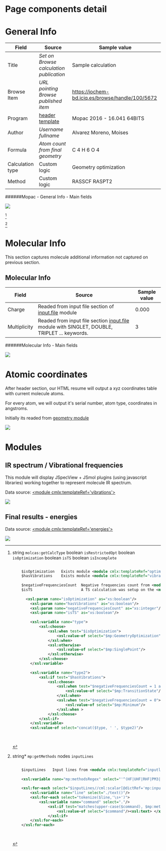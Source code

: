 # Page components detail

# General Info

| Field                                                                                                                 | Source                                                                                                               | Sample value                                                                                                                                                  |
|----|----|----|
| Title                                                                                                                 | *Set on Browse calculation publication*                                                                              | Sample calculation                                                                                                                                            |
| Browse Item                                                                                                           | *URL pointing Browse published item*                                                                                 | https://iochem-bd.iciq.es/browse/handle/100/5672                                                                                                              |
| Program                                                                                                               | [header template](/out/md/cml/mopac_log/header-d3e35088.md)                                                                                  | Mopac 2016 - 16.041 64BITS                                                                                                                                    |
| Author                                                                                                                | *Username fullname*                                                                                                  | Alvarez Moreno, Moises                                                                                                                                        |
| Formula                                                                                                               | *Atom count from final geometry*                                                                                     | C 4 H 6 O 4                                                                                                                                                   |
| Calculation type                                                                                                      | Custom logic                                                                                                         | Geometry optimization                                                                                                                                         |
| Method                                                                                                                | Custom logic                                                                                                         | RASSCF RASPT2                                                                                                                                                 |

######Mopac - General Info - Main fields

![](/imgs/MOPAC_header.png)

[^1]

[^2]

# Molecular Info

This section captures molecule additional information not captured on previous section.

## Molecular Info

| Field                                                                                                                              | Source                                                                                                                             | Sample value                                                                                                                       |
|----|----|----|
| Charge                                                                                                                             | Readed from input file section of [input.file](/out/md/cml/mopac_log/input.file-d3e35135.md) module                                                        | 0.000                                                                                                                              |
| Multiplicity                                                                                                                       | Readed from input file section [input.file](/out/md/cml/mopac_log/input.file-d3e35135.md) module with SINGLET, DOUBLE, TRIPLET ... keywords.               | 3                                                                                                                                  |

######Molecular Info - Main fields

![](/imgs/MOPAC_molecularinfo.png)

# Atomic coordinates

After header section, our HTML resume will output a xyz coordinates table with current molecule atoms.

For every atom, we will output it's serial number, atom type, coordinates in angstroms.

Initially its readed from [geometry module](/out/md/cml/mopac_log/geometry-d3e35338.md)

![](/imgs/MOPAC_geometry.png)

# Modules

## IR spectrum / Vibrational frequencies

This module will display JSpecView + JSmol plugins (using javascript libraries) working together to represent molecule IR spectrum.

Data source: [&lt;module cmlx:templateRef='vibrations'&gt;](/out/md/cml/mopac_log/vibrations-d3e35039.md)

![](/imgs/ORCA_module_irspectrum.png)

## Final results - energies

Data source: [&lt;module cmlx:templateRef='energies'&gt;](/out/md/cml/mopac_log/energies-d3e35473.md)

![](/imgs/MOPAC_module_finalresults.png)

[^1]: string `molcas:getCalcType` boolean `isRestrictedOpt` boolean `isOptimization` boolean `isTS` boolean `isIncomplete`

    ```xml
        
        $isOptimization   Exists module <module cmlx:templateRef="optimization" > ?
        $hasVibrations    Exists module <module cmlx:templateRef="vibrations" > ?
         
        $negativeFrequenciesCount  Negative frequencies count from <module cmlx:templateRef="vibrations" > module
        $isTS                      A TS calculation was setup on the <module cmlx:templateRef="inputlines" >                             
                   
          <xsl:param name="isOptimization" as="xs:boolean"/>
            <xsl:param name="hasVibrations" as="xs:boolean"/>
            <xsl:param name="negativeFrequenciesCount" as="xs:integer"/>
            <xsl:param name="isTS" as="xs:boolean"/>
            
            <xsl:variable name="type">
                <xsl:choose>
                    <xsl:when test="$isOptimization">
                        <xsl:value-of select="$mp:GeometryOptimization"/>
                    </xsl:when>
                    <xsl:otherwise>
                        <xsl:value-of select="$mp:SinglePoint"/>
                    </xsl:otherwise>
                </xsl:choose>     
            </xsl:variable>
            
            <xsl:variable name="type2">
                <xsl:if test="$hasVibrations">
                    <xsl:choose>
                        <xsl:when test="$negativeFrequenciesCount = 1 and $isTS" >
                            <xsl:value-of select="$mp:TransitionState"/>
                        </xsl:when>
                        <xsl:when test="$negativeFrequenciesCount = 0">
                            <xsl:value-of select="$mp:Minimum"/>
                        </xsl:when >
                    </xsl:choose>
                </xsl:if>        
            </xsl:variable>        
            <xsl:value-of select="concat($type, ' ', $type2)"/>        
                            
                            
    ```

[^2]: string\* `mp:getMethods` nodes `inputLines`

    ```xml
        
        $inputLines   Input lines from <module cmlx:templateRef="inputlines" >                   
                      
        <xsl:variable name="mp:methodsRegex" select="'^(HF|UHF|RHF|PM3|PM6|PM6-D3|PM6-DH\+|PM6-DH2|PM6-DH2X|PM6-D3H4|PM6-D3H4X|PMEP|PM7|PM7-TS|AM1|RM1|MNDO|MNDOD).*'"/>
        
        <xsl:for-each select="$inputLines//cml:scalar[@dictRef='mp:inputline']">
            <xsl:variable name="line" select="./text()"/>        
            <xsl:for-each select="tokenize($line,'\s+')">
                <xsl:variable name="command" select="."/>
                    <xsl:if test="matches(upper-case($command), $mp:methodsRegex)">
                        <xsl:value-of select="$command"/><xsl:text> </xsl:text>
                    </xsl:if>
            </xsl:for-each>
        </xsl:for-each>
                            
                            
    ```
